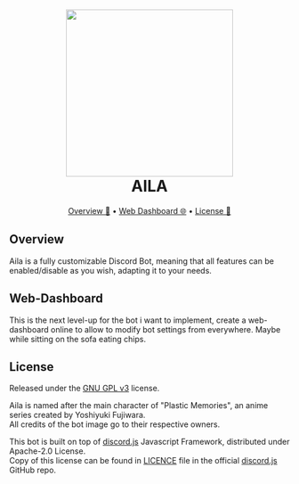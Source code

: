 <h1 align=center>
    <a href=https://github.com/islaDevs/Aila-bot/tree/develop target=_blank>
        <img src=https://i.imgur.com/W8BPPlS.png width=300>
    </a>
    <br>
    AILA
    <br>
</h1>

<p align="center">
  <a href="#overview">Overview 🔎</a>
  •
  <a href="#web-dashboard">Web Dashboard 🌐</a>
  •
  <a href="#license">License 📜</a>
</p>

## Overview

Aila is a fully customizable Discord Bot, meaning that all features can be enabled/disable as you wish, adapting it to your needs.  

## Web-Dashboard

This is the next level-up for the bot i want to implement, create a web-dashboard online to allow to modify bot settings from everywhere. Maybe while sitting on the sofa eating chips.

## License

Released under the [GNU GPL v3](https://www.gnu.org/licenses/gpl-3.0.en.html) license.

Aila is named after the main character of "Plastic Memories", an anime series created by Yoshiyuki Fujiwara.  
All credits of the bot image go to their respective owners.

This bot is built on top of [discord.js](https://discord.js.org/) Javascript Framework, distributed under Apache-2.0 License.  
Copy of this license can be found in [LICENCE](https://github.com/discordjs/discord.js/blob/master/LICENSE) file in the official [discord.js](https://github.com/discordjs/discord.js) GitHub repo.
